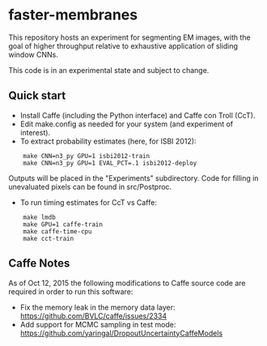 # faster-membranes
This repository hosts an experiment for segmenting EM images, with the
goal of higher throughput relative to exhaustive application of sliding window CNNs.

This code is in an experimental state and subject to change.


## Quick start

-  Install Caffe (including the Python interface) and Caffe con Troll (CcT).
-  Edit make.config as needed for your system (and experiment of interest).
-  To extract probability estimates (here, for ISBI 2012):
```
    make CNN=n3_py GPU=1 isbi2012-train
    make CNN=n3_py GPU=1 EVAL_PCT=.1 isbi2012-deploy
```
  Outputs will be placed in the "Experiments" subdirectory.  Code for filling in unevaluated pixels can be found in src/Postproc.

-  To run timing estimates for CcT vs Caffe:
```
    make lmdb
    make GPU=1 caffe-train
    make caffe-time-cpu
    make cct-train
```


## Caffe Notes
As of Oct 12, 2015 the following modifications to Caffe source code are required in order to run this software:

- Fix the memory leak in the memory data layer: https://github.com/BVLC/caffe/issues/2334
- Add support for MCMC sampling in test mode:  https://github.com/yaringal/DropoutUncertaintyCaffeModels
